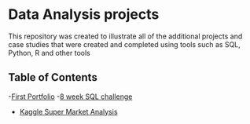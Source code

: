 # Data Analysis projects

This repository was created to illustrate all of the additional projects and case studies that were created and completed using tools such as SQL, Python, R and other tools

## Table of Contents
-[First Portfolio](https://github.com/KennethManzi1/Portfolio)
-[8 week SQL challenge](https://github.com/KennethManzi1/8-week-SQL-Challenge)
- [Kaggle Super Market Analysis](https://github.com/KennethManzi1/Data-Analysis-projects/tree/main/Supermarket_data%20Analysis)
